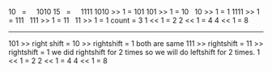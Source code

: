 10   =      1010
15   =      1111
1010 >> 1 = 101  101 >> 1 = 10    10 >> 1 = 1
1111 >> 1 = 111   111 >> 1 = 11   11 >> 1 = 1
count = 3
1 << 1 = 2
2 << 1 = 4
4 << 1 = 8
​
​
​
​
​
​
**********************************
101 >> right shift = 10 >> rightshift = 1 both are same
111 >> rightshift =  11 >> rightshift = 1
we did rightshift for 2 times so we will do leftshift for 2 times.
1 << 1 = 2
2 << 1 = 4
4 << 1 = 8
​